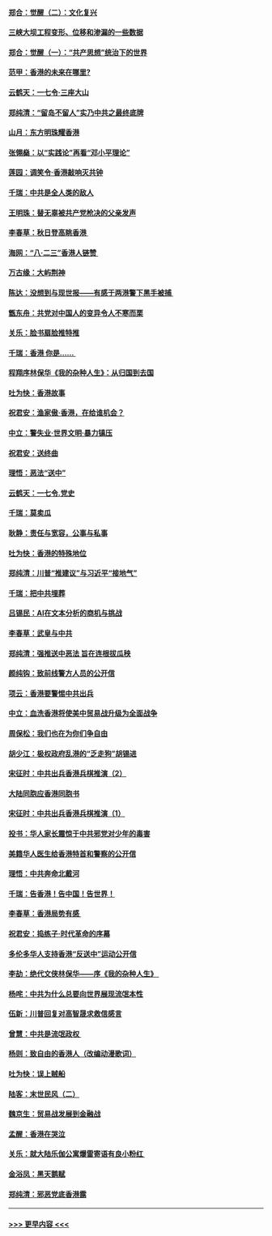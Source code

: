#### [郑合：觉醒（二）：文化复兴](../pages/nsc993/n11478025.md?t=08271022) 
#### [三峡大坝工程变形、位移和渗漏的一些数据](../pages/nsc993/n11478232.md?t=08271022) 
#### [郑合：觉醒（一）：“共产思想”统治下的世界](../pages/nsc993/n11477663.md?t=08271022) 
#### [范甲：香港的未来在哪里?](../pages/nsc993/n11477249.md?t=08271022) 
#### [云鹤天：一七令·三座大山](../pages/nsc993/n11477192.md?t=08271022) 
#### [郑纯清：“留岛不留人”实乃中共之最终底牌](../pages/nsc993/n11476160.md?t=08271022) 
#### [山月：东方明珠耀香港](../pages/nsc993/n11476077.md?t=08271022) 
#### [张翎燊：以“实践论”再看“邓小平理论”](../pages/nsc993/n11475733.md?t=08271022) 
#### [莲园：调笑令‧香港敲响灭共钟](../pages/nsc993/n11475723.md?t=08271022) 
#### [千瑞：中共是全人类的敌人](../pages/nsc993/n11475329.md?t=08271022) 
#### [王明珠：替无辜被共产党枪决的父亲发声](../pages/nsc993/n11474570.md?t=08271022) 
#### [李春草：秋日登高眺香港 ](../pages/nsc993/n11474491.md?t=08271022) 
#### [海网：“八·二三”香港人链赞 ](../pages/nsc993/n11474538.md?t=08271022) 
#### [万古缘：大屿荆神](../pages/nsc993/n11474401.md?t=08271022) 
#### [陈达：没想到与现世报——有感于两港警下黑手被捕 ](../pages/nsc993/n11472557.md?t=08271022) 
#### [甑东舟：共党对中国人的变异令人不寒而栗](../pages/nsc993/n11472496.md?t=08271022) 
#### [关乐：脸书扇脸推特推](../pages/nsc993/n11472488.md?t=08271022) 
#### [千瑞：香港  你是…… ](../pages/nsc993/n11472459.md?t=08271022) 
#### [程翔序林保华《我的杂种人生》：从归国到去国](../pages/nsc993/n11472369.md?t=08271022) 
#### [吐为快：香港故事](../pages/nsc993/n11471931.md?t=08271022) 
#### [祝君安：渔家傲‧香港，在给谁机会？](../pages/nsc993/n11469718.md?t=08271022) 
#### [中立：警失业‧世界文明‧暴力镇压](../pages/nsc993/n11467566.md?t=08271022) 
#### [祝君安：送终曲](../pages/nsc993/n11467546.md?t=08271022) 
#### [理悟：恶法“送中”](../pages/nsc993/n11467290.md?t=08271022) 
#### [云鹤天：一七令.党史](../pages/nsc993/n11464122.md?t=08271022) 
#### [千瑞：莫卖瓜](../pages/nsc993/n11463014.md?t=08271022) 
#### [耿静：责任与宽容，公事与私事](../pages/nsc993/n11462810.md?t=08271022) 
#### [吐为快：香港的特殊地位](../pages/nsc993/n11462562.md?t=08271022) 
#### [郑纯清：川普“推建议”与习近平“接地气”](../pages/nsc993/n11461683.md?t=08271022) 
#### [千瑞：把中共埋葬](../pages/nsc993/n11461658.md?t=08271022) 
#### [吕锡民：AI在文本分析的商机与挑战](../pages/nsc993/n11460607.md?t=08271022) 
#### [李春草：武皇与中共](../pages/nsc993/n11460589.md?t=08271022) 
#### [郑纯清：强推送中恶法 旨在连根拔瓜秧](../pages/nsc993/n11460526.md?t=08271022) 
#### [颜纯钩：致前线警方人员的公开信](../pages/nsc993/n11459564.md?t=08271022) 
#### [项云：香港要警惕中共出兵](../pages/nsc993/n11459530.md?t=08271022) 
#### [中立：血洗香港将使美中贸易战升级为全面战争](../pages/nsc993/n11459717.md?t=08271022) 
#### [周保松：我们也在为你们争自由](../pages/nsc993/n11459087.md?t=08271022) 
#### [胡少江：极权政府乱港的“乏走狗”胡锡进](../pages/nsc993/n11459051.md?t=08271022) 
#### [宋征时：中共出兵香港兵棋推演（2）](../pages/nsc993/n11458306.md?t=08271022) 
#### [大陆同胞应香港同胞书](../pages/nsc993/n11457241.md?t=08271022) 
#### [宋征时：中共出兵香港兵棋推演（1）](../pages/nsc993/n11455979.md?t=08271022) 
#### [投书：华人家长震惊于中共邪党对少年的毒害](../pages/nsc993/n11454664.md?t=08271022) 
#### [美籍华人医生给香港特首和警察的公开信](../pages/nsc993/n11454599.md?t=08271022) 
#### [理悟：中共奔命北戴河](../pages/nsc993/n11454254.md?t=08271022) 
#### [千瑞：告香港！告中国！告世界！](../pages/nsc993/n11452639.md?t=08271022) 
#### [李春草：香港局势有感 ](../pages/nsc993/n11452364.md?t=08271022) 
#### [祝君安：捣练子‧时代革命的序幕](../pages/nsc993/n11452353.md?t=08271022) 
#### [多伦多华人支持香港“反送中”运动公开信](../pages/nsc993/n11452323.md?t=08271022) 
#### [李劼：绝代文侠林保华——序《我的杂种人生》 ](../pages/nsc993/n11452282.md?t=08271022) 
#### [杨咤：中共为什么总要向世界展现流氓本性](../pages/nsc993/n11448899.md?t=08271022) 
#### [伍新：川普回复对高智晟求救信感言](../pages/nsc993/n11448808.md?t=08271022) 
#### [曾慧：中共是流氓政权 ](../pages/nsc993/n11447277.md?t=08271022) 
#### [杨则：致自由的香港人（改编动漫歌词）](../pages/nsc993/n11447253.md?t=08271022) 
#### [吐为快：误上贼船](../pages/nsc993/n11447241.md?t=08271022) 
#### [陆客：末世民风（二）](../pages/nsc993/n11447032.md?t=08271022) 
#### [魏京生：贸易战发展到金融战](../pages/nsc993/n11446827.md?t=08271022) 
#### [孟醒：香港在哭泣](../pages/nsc993/n11445586.md?t=08271022) 
#### [关乐：就大陆乐伽公寓爆雷寄语有良小粉红 ](../pages/nsc993/n11445344.md?t=08271022) 
#### [金浴凤：黑天鹅赋](../pages/nsc993/n11445105.md?t=08271022) 
#### [郑纯清：邪恶党底香港露](../pages/nsc993/n11444937.md?t=08271022) 

----
#### [ >>> 更早内容 <<< ](../indexes/nsc993-earlier.md)
